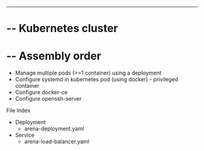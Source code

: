 ----------------------------------------------------------------------
# -- Kubernetes cluster 
# -- Assembly order 
  - Manage multiple pods (>=1 container) using a deployment
  - Configure systemd in kubernetes pod (using docker) - privileged container
  - Configure docker-ce 
  - Configure openssh-server
  
File Index
 - Deployment
   - arena-deployment.yaml 
 - Service
   - arena-load-balancer.yaml 

